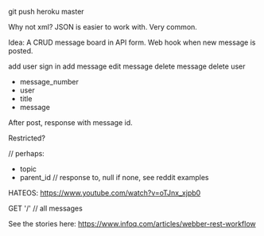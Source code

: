 git push heroku master

Why not xml? JSON is easier to work with. Very common. 

Idea: A CRUD message board in API form. Web hook when new message is posted. 

add user
sign in
add message
edit message
delete message
delete user

* message_number
* user
* title
* message

After post, response with message id.

Restricted?

// perhaps:
* topic
* parent_id // response to, null if none, see reddit examples

HATEOS: https://www.youtube.com/watch?v=oTJnx_xjpb0

GET '/' // all messages

See the stories here: https://www.infoq.com/articles/webber-rest-workflow
